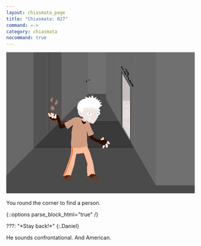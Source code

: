 ```yaml
---
layout: chiasmata_page
title: "Chiasmata: 027"
command: =->
category: chiasmata
nocommand: true
---
```


![027](/chiasmata/images/narrative/026.png)

You round the corner to find a person.

{::options parse_block_html="true" /}
<div class="dialogue">
???: "*Stay back!*"
{:.Daniel}
</div>

He sounds confrontational. And American.